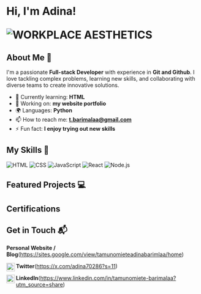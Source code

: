 <h1>Hi, I'm Adina! 

  ![WORKPLACE AESTHETICS](https://github.com/user-attachments/assets/140a5434-5e4b-4a08-8686-0e099b8ab34a)

## About Me 🚀

I'm a passionate **Full-stack Developer** with experience in **Git and Github**. I love tackling complex problems, learning new skills, and collaborating with diverse teams to create innovative solutions.

- 🌱 Currently learning: **HTML**
- 🔭 Working on: **my website portfolio**
- 🌍 Languages: **Python**
- 📫 How to reach me: **t.barimalaa@gmail.com**
- ⚡ Fun fact: **I enjoy trying out new skills**

## My Skills 🧠

![HTML](https://img.shields.io/badge/-HTML-E34F26?style=flat-square&logo=html5&logoColor=white)
![CSS](https://img.shields.io/badge/-CSS-1572B6?style=flat-square&logo=css3&logoColor=white)
![JavaScript](https://img.shields.io/badge/-JavaScript-F7DF1E?style=flat-square&logo=javascript&logoColor=black)
![React](https://img.shields.io/badge/-React-61DAFB?style=flat-square&logo=react&logoColor=black)
![Node.js](https://img.shields.io/badge/-Node.js-339933?style=flat-square&logo=node.js&logoColor=white)


## Featured Projects 💻

<h2>Certifications</h2>

## Get in Touch 📬

 **Personal Website / Blog**(https://sites.google.com/view/tamunomieteadinabarimlaa/home)
 
 <img align="left" alt="Adynah  | Twitter" width="22px" src="https://cdn.jsdelivr.net/npm/simple-icons@v3/icons/twitter.svg" />**Twitter**(https://x.com/adina70286?s=11)
 
 <img align="left" alt="Adynah  | LinkedIn" width="22px" src="https://cdn.jsdelivr.net/npm/simple-icons@v3/icons/linkedin.svg" />**LinkedIn**(https://www.linkedin.com/in/tamunomiete-barimalaa?utm_source=share)

<!--
**adynah/adynah** is a ✨ _special_ ✨ repository because its `README.md` (this file) appears on your GitHub profile.

-->
